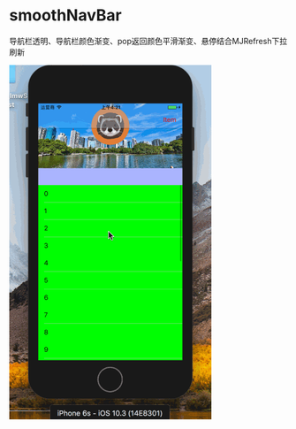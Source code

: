 # smoothNavBar
导航栏透明、导航栏颜色渐变、pop返回颜色平滑渐变、悬停结合MJRefresh下拉刷新


![image](https://github.com/hzcly98/smoothNavBar/blob/master/1.gif)
